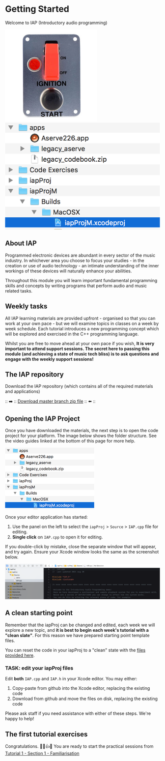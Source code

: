 # Getting Started

Welcome to IAP (Introductory audio programming)

<img src="images/start-ignition.jpeg" alt="ignition"></img><img src="images/filestruct.png" alt="file structure"></img>

## About IAP

Programmed electronic devices are abundant in every sector of the music industry. In whichever area you choose to focus your studies - in the creation or use of audio technology - an intimate understanding of the inner workings of these devices will naturally enhance your abilities. 

Throughout this module you will learn important fundamental programming skills and concepts by writing programs that perform audio and music related tasks. 

## Weekly tasks

All IAP learning materials are provided upfront - organised so that you can work at your own pace - but we will examine topics in classes on a week by week schedule. Each tutorial introduces a new programming concept which will be explored and exercised in the C++ programming language. 

Whilst you are free to move ahead at your own pace if you wish, **It is very important to attend support sessions. The secret here to passing this module (and achieving a state of music tech bliss) is to ask questions and engage with the weekly support sessions!**

## The IAP repository

Download the IAP repository (which contains all of the required materials and applications)

:: ➡️ :: [Download master branch zip file](../../../archive/refs/heads/master.zip) :: ⬅️ ::

## Opening the IAP Project

Once you have downloaded the materials, the next step is to open the code project for your platform. The image below shows the folder structure. See the video guides linked at the bottom of this page for more help.

<img src="images/filestruct.png" height=200/>

Once your editor application has started:

1. Use the panel on the left to select the `iapProj` > `Source` > `IAP.cpp` file for editing.
2. **Single click** on `IAP.cpp` to open it for editing. 

If you double-click by mistake, close the separate window that will appear, and try again. Ensure your Xcode window looks the same as the screenshot below. 

<img src="images/xcode.png" alt="xcode editor with IAP.cpp file selected for editing">

## A clean starting point

Remember that the iapProj can be changed and edited, each week we will explore a new topic, and **it is best to begin each week's tutorial with a "clean slate"**. For this reason we have prepared starting point template files.

You can reset the code in your iapProj to a "clean" state with the <a href="../../Code%20Exercises/Tutorial%201/">files provided here</a>.
 
### TASK: edit your iapProj files

Edit **both** `IAP.cpp` and `IAP.h` in your Xcode editor. You may either:

1. Copy-paste from github into the Xcode editor, replacing the existing code
2. Download from github and move the files on disk, replacing the existing code

Please ask staff if you need assistance with either of these steps. We're happy to help!

## The first tutorial exercises

Congratulations. 🎉😀👍🎉 You are ready to start the practical sessions from [Tutorial 1 - Section 1 - Familiarisation](Part%201/1%20-%20Familiarisation.md)
